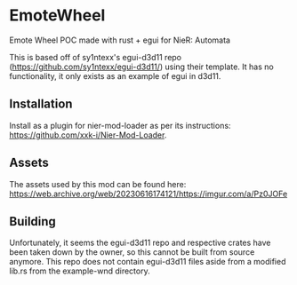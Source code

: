 # EmoteWheel
Emote Wheel POC made with rust + egui for NieR: Automata


This is based off of sy1ntexx's egui-d3d11 repo (https://github.com/sy1ntexx/egui-d3d11/) using their template.
It has no functionality, it only exists as an example of egui in d3d11.

## Installation
Install as a plugin for nier-mod-loader as per its instructions: https://github.com/xxk-i/Nier-Mod-Loader.

## Assets
The assets used by this mod can be found here: https://web.archive.org/web/20230616174121/https://imgur.com/a/Pz0JOFe

## Building
Unfortunately, it seems the egui-d3d11 repo and respective crates have been taken down by the owner, so this cannot be built from source anymore. This repo does not contain egui-d3d11 files aside from a modified lib.rs from the example-wnd directory.